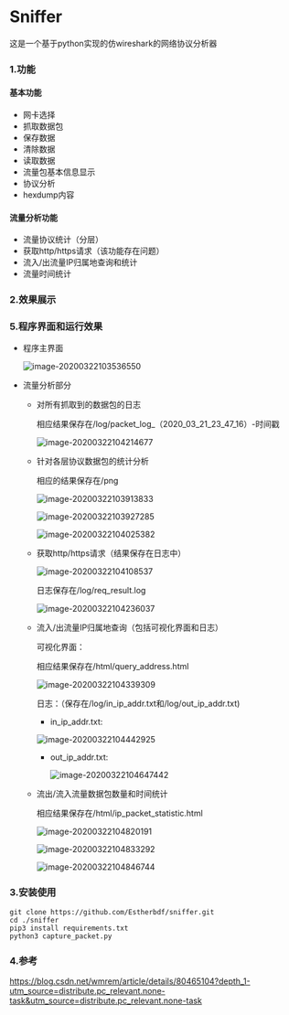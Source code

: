 # Sniffer

这是一个基于python实现的仿wireshark的网络协议分析器

### 1.功能

#### 基本功能

- 网卡选择
- 抓取数据包
- 保存数据
- 清除数据
- 读取数据
- 流量包基本信息显示
- 协议分析
- hexdump内容

#### 流量分析功能

- 流量协议统计（分层）
- 获取http/https请求（该功能存在问题）
- 流入/出流量IP归属地查询和统计
- 流量时间统计

### 2.效果展示

### 5.程序界面和运行效果

- 程序主界面

  ![image-20200322103536550](C:%5CUsers%5Cesther%5CAppData%5CRoaming%5CTypora%5Ctypora-user-images%5Cimage-20200322103536550.png)

- 流量分析部分

  - 对所有抓取到的数据包的日志

    相应结果保存在/log/packet_log_（2020_03_21_23_47_16）-时间戳

    ![image-20200322104214677](C:%5CUsers%5Cesther%5CAppData%5CRoaming%5CTypora%5Ctypora-user-images%5Cimage-20200322104214677.png)

  - 针对各层协议数据包的统计分析

    相应的结果保存在/png

    ![image-20200322103913833](C:%5CUsers%5Cesther%5CAppData%5CRoaming%5CTypora%5Ctypora-user-images%5Cimage-20200322103913833.png)

    ![image-20200322103927285](C:%5CUsers%5Cesther%5CAppData%5CRoaming%5CTypora%5Ctypora-user-images%5Cimage-20200322103927285.png)

    ![image-20200322104025382](C:%5CUsers%5Cesther%5CAppData%5CRoaming%5CTypora%5Ctypora-user-images%5Cimage-20200322104025382.png)

    

  - 获取http/https请求（结果保存在日志中）

    ![image-20200322104108537](C:%5CUsers%5Cesther%5CAppData%5CRoaming%5CTypora%5Ctypora-user-images%5Cimage-20200322104108537.png)

    日志保存在/log/req_result.log

    ![image-20200322104236037](C:%5CUsers%5Cesther%5CAppData%5CRoaming%5CTypora%5Ctypora-user-images%5Cimage-20200322104236037.png)

  - 流入/出流量IP归属地查询（包括可视化界面和日志）

    可视化界面：

    相应结果保存在/html/query_address.html

    ![image-20200322104339309](C:%5CUsers%5Cesther%5CAppData%5CRoaming%5CTypora%5Ctypora-user-images%5Cimage-20200322104339309.png)

    日志：（保存在/log/in_ip_addr.txt和/log/out_ip_addr.txt)

    - in_ip_addr.txt:

    ![image-20200322104442925](C:%5CUsers%5Cesther%5CAppData%5CRoaming%5CTypora%5Ctypora-user-images%5Cimage-20200322104442925.png)

    - out_ip_addr.txt:

      ![image-20200322104647442](C:%5CUsers%5Cesther%5CAppData%5CRoaming%5CTypora%5Ctypora-user-images%5Cimage-20200322104647442.png)

  - 流出/流入流量数据包数量和时间统计

    相应结果保存在/html/ip_packet_statistic.html

    ![image-20200322104820191](C:%5CUsers%5Cesther%5CAppData%5CRoaming%5CTypora%5Ctypora-user-images%5Cimage-20200322104820191.png)

    ![image-20200322104833292](C:%5CUsers%5Cesther%5CAppData%5CRoaming%5CTypora%5Ctypora-user-images%5Cimage-20200322104833292.png)

    ![image-20200322104846744](C:%5CUsers%5Cesther%5CAppData%5CRoaming%5CTypora%5Ctypora-user-images%5Cimage-20200322104846744.png)

    

### 3.安装使用

```
git clone https://github.com/Estherbdf/sniffer.git
cd ./sniffer
pip3 install requirements.txt
python3 capture_packet.py
```



### 4.参考

https://blog.csdn.net/wmrem/article/details/80465104?depth_1-utm_source=distribute.pc_relevant.none-task&utm_source=distribute.pc_relevant.none-task







